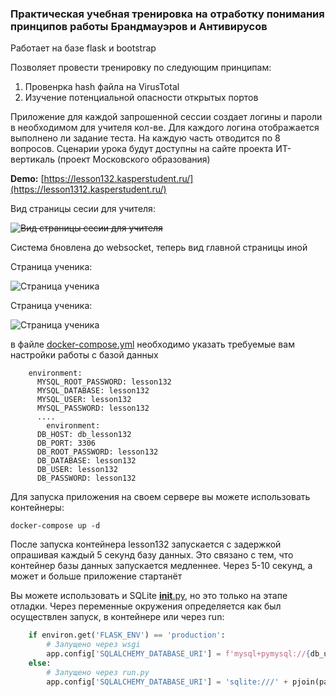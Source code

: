### Практическая учебная тренировка на отработку понимания принципов работы Брандмауэров и Антивирусов

Работает на базе flask и bootstrap

Позволяет провести тренировку по следующим принципам:
1. Провенрка hash файла на VirusTotal
2. Изучение потенциальной опасности открытых портов


Приложение для каждой запрошенной сессии создает логины и пароли в необходимом для учителя кол-ве.
Для каждого логина отображается выполнено ли задание теста. На каждую часть отводится по 8 вопросов.
Сценарии урока будут доступны на сайте проекта ИТ-вертикаль (проект Московского образования)

**Demo:** [https://lesson132.kasperstudent.ru/](https://lesson1312.kasperstudent.ru/)

Вид страницы сесии для учителя:

~~![Вид страницы сесии для учителя](https://forai.school1409.ru/_media/1320.png)~~

Система бновлена до websocket, теперь вид главной страницы иной

Страница ученика:

![Страница ученика](https://forai.school1409.ru/_media/1321.png)

Страница ученика:

![Страница ученика](https://forai.school1409.ru/_media/1322.png)


в файле [docker-compose.yml](docker-compose.yml) необходимо указать требуемые вам настройки работы с базой данных

```
    environment:
      MYSQL_ROOT_PASSWORD: lesson132
      MYSQL_DATABASE: lesson132
      MYSQL_USER: lesson132
      MYSQL_PASSWORD: lesson132
      ....
        environment:
      DB_HOST: db_lesson132
      DB_PORT: 3306
      DB_ROOT_PASSWORD: lesson132
      DB_DATABASE: lesson132
      DB_USER: lesson132
      DB_PASSWORD: lesson132
```

Для запуска приложения на своем сервере вы можете использовать контейнеры:

```commandline
docker-compose up -d
```

После запуска контейнера lesson132 запускается с задержкой опрашивая каждый 5 секунд базу данных. Это связано с тем, что контейнер базы данных
запускается медленнее. Через 5-10 секунд, а может и больше приложение стартанёт


Вы можете использовать и SQLite [__init__.py](flask_app%2Fapp%2F__init__.py), но это только на этапе отладки. Через
переменные окружения определяется как был осуществлен запуск, в контейнере или через run:

```python
    if environ.get('FLASK_ENV') == 'production':
        # Запущено через wsgi
        app.config['SQLALCHEMY_DATABASE_URI'] = f'mysql+pymysql://{db_user}:{db_pass}@{db_host}:{db_port}/{db_name}'
    else:
        # Запущено через run.py
        app.config['SQLALCHEMY_DATABASE_URI'] = 'sqlite:///' + pjoin(path, 'tmp', 'lesson.db')
```
